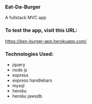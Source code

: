 ### Eat-Da-Burger

A fullstack MVC app 

### To test the app, visit this URL: 

https://ben-burger-app.herokuapp.com/

### Technologies Used: 
* jquery
* node js
* express 
* express handlebars
* mysql
* heroku
* heroku jawsdb